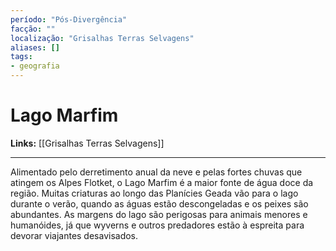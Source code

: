 ```yaml
---
período: "Pós-Divergência"
facção: ""
localização: "Grisalhas Terras Selvagens"
aliases: []
tags:
- geografia
---
```


# **Lago Marfim**

**Links:** [[Grisalhas Terras Selvagens]]

---
Alimentado pelo derretimento anual da neve e pelas fortes chuvas que atingem os Alpes Flotket, o Lago Marfim é a maior fonte de água doce da região. Muitas criaturas ao longo das Planícies Geada vão para o lago durante o verão, quando as águas estão descongeladas e os peixes são abundantes. As margens do lago são perigosas para animais menores e humanóides, já que wyverns e outros predadores estão à espreita para devorar viajantes desavisados.